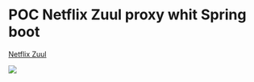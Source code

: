 # POC Netflix Zuul proxy whit Spring boot

[Netflix Zuul](https://github.com/Netflix/zuul/wiki/How-It-Works-2.0)

![](https://res.cloudinary.com/nogsantos/image/upload/v1545354076/Zull-filters_fxnd4f.jpg)
